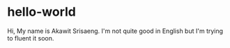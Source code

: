 # hello-world
Hi, My name is Akawit Srisaeng.
I'm not quite good in English but I'm trying to fluent it soon.
